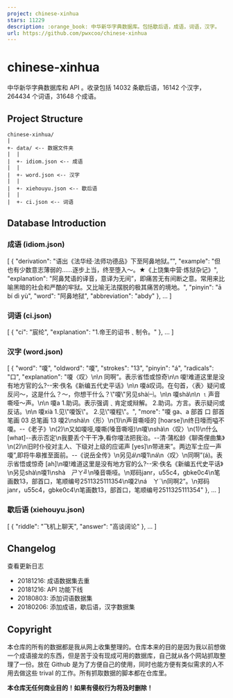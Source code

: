 ```yaml
---
project: chinese-xinhua
stars: 11229
description: :orange_book: 中华新华字典数据库。包括歇后语，成语，词语，汉字。
url: https://github.com/pwxcoo/chinese-xinhua
---
```


chinese-xinhua
==============

中华新华字典数据库和 API 。收录包括 14032 条歇后语，16142 个汉字，264434 个词语，31648 个成语。

Project Structure
-----------------

```
chinese-xinhua/
|
+- data/ <-- 数据文件夹
|  |
|  +- idiom.json <-- 成语
|  |
|  +- word.json <-- 汉字
|  |
|  +- xiehouyu.json <-- 歇后语
|  |
|  +- ci.json <-- 词语
```

Database Introduction
---------------------

### 成语 (idiom.json)

\[
    {
        "derivation": "语出《法华经·法师功德品》下至阿鼻地狱。”",
        "example": "但也有少数意志薄弱的……逐步上当，终至堕入～。★《上饶集中营·炼狱杂记》",
        "explanation": "阿鼻梵语的译音，意译为无间”，即痛苦无有间断之意。常用来比喻黑暗的社会和严酷的牢狱。又比喻无法摆脱的极其痛苦的境地。",
        "pinyin": "ā bí dì yù",
        "word": "阿鼻地狱",
        "abbreviation": "abdy"
    },
    ...
\]

### 词语 (ci.json)

\[
    { 
        "ci": "宸纶", 
        "explanation": "1.帝王的诏书﹑制令。" 
    },
    ...
\]

### 汉字 (word.json)

\[
    {
        "word": "嗄",
        "oldword": "嗄",
        "strokes": "13",
        "pinyin": "á",
        "radicals": "口",
        "explanation": "嗄〈叹〉\\n\\n 同啊”。表示省悟或惊奇\\n\\n 嗄!难道这里是没有地方官的么?--宋·佚名《新编五代史平话》\\n\\n 嗄á叹词。在句首，〈表〉疑问或反问～，这是什么？～，你想干什么？\\"嗄\\"另见shà㈠。\\n\\n 嗄shà\\n\\n ⒈声音嘶哑～声。\\n\\n 嗄a 1.助词。表示强调﹑肯定或辩解。 2.助词。方言。表示疑问或反诘。\\n\\n 嗄xià 1.见\\"嗄饭\\"。 2.见\\"嗄程\\"。",
        "more": "嗄 ga、a 部首 口 部首笔画 03 总笔画 13  嗄2\\nshà\\n〈形〉\\n(1)\\n声音嘶哑的 \[hoarse\]\\n终日嚎而嗌不嗄。--《老子》\\n(2)\\n又如嗄哑,嗄嘶(嗓音嘶哑)\\n嗄\\nshà\\n〈叹〉\\n(1)\\n什么 \[what\]--表示否定\\n我要丢个干干净,看你嗄法把我治。--清·蒲松龄《聊斋俚曲集》\\n(2)\\n旧时仆役对主人、下级对上级的应诺声 \[yes\]\\n带进来”。两边军士应一声嗄”,即将牛皋推至面前。--《说岳全传》\\n另见á\\n嗄1\\ná\\n〈叹〉\\n同啊”(á)。表示省悟或惊奇 \[ah\]\\n嗄!难道这里是没有地方官的么?--宋·佚名《新编五代史平话》\\n另见shà\\n嗄1\\nshà　ㄕㄚ╝\\n嗓音嘶哑。\\n郑码janr，u55c4，gbke0c4\\n笔画数13，部首口，笔顺编号2511325111354\\n嗄2\\ná　ㄚˊ\\n同啊2”。\\n郑码janr，u55c4，gbke0c4\\n笔画数13，部首口，笔顺编号2511325111354"
    },
    ... 
\]

### 歇后语 (xiehouyu.json)

\[
    {
        "riddle": "飞机上聊天",
        "answer": "高谈阔论"
    },
    ...
\]

Changelog
---------

查看更新日志

-   20181216: 成语数据集去重
-   20181216: API 功能下线
-   20180803: 添加词语数据集
-   20180206: 添加成语，歇后语，汉字数据集

Copyright
---------

本仓库的所有的数据都是我从网上收集整理的。仓库本来的目的是因为我以前想做一个成语接龙的东西，但是苦于没有现成可用的数据库，自己就从各个网站抓取整理了一份。放在 Github 是为了方便自己的使用，同时也能方便有类似需求的人不用去做这些 trival 的工作。所有抓取数据的脚本都在仓库里。

**本仓库无任何商业目的！如果有侵权行为将及时删除！**

